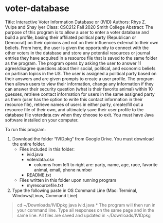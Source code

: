 # voter-database
Title: Interactive Voter Information Database or (IVID)
Authors: Rhys Z. Vulpe and Shay Iyer
Class: CSC212 Fall 2020 Smith College 
Abstract:
The purpose of this program is to allow a user to enter a voter database and build a profile, basing their affiliated political party (Republican or Democrat) on their opinions and not on their influences external to their own beliefs. From here, the user is given the opportunity to connect with the other voters in the database and store any potential resources or journal entries they have acquired in a resource file that is saved to the same folder as the program.
The program opens by asking the user to answer 11 agree/disagree questions about their social, political, and economic beliefs on partisan topics in the US. The user is assigned a political party based on their answers and are given prompts to create a user profile. The program then allows users to view their information, change any information if they can answer their security question (what is their favorite animal) within 10 guesses, retrieve contact information for users in the same assigned party as them (user has the option to write this contact information in their resource file), retrieve names of users in either party, create/fill out a resource file of their own, and ultimately save their user profile to the database file voterdata.csv when they choose to exit.
You must have Java software installed on your computer.


To run this program:
1. Download the folder “IVIDpkg” from Google Drive. You must download the entire folder.
   * Files included in this folder: 
      * ivid.java
      * voterdata.csv
         * columns from left to right are: party, name, age, race, favorite animal, email, phone number
      * README.txt
   * Files written in this folder upon running program
      * myresourcefile.txt 
2. Type the following paste in OS Command Line (Mac: Terminal, Windows/Linus, Command Line)
> cd ~/Downloads/IVIDpkg
> java ivid.java
	      * The program will then run in your command line. Type all responses on the same page and in the same line. All files are saved and updated in 
~/Downloads/IVIDpkg
